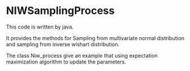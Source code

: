 # NIWSamplingProcess
This code is written by java.

It provides the methods for Sampling from multivariate normal distribution and sampling from inverse wishart distribution.

The class Niw_process give an example that using expectation maximization algorithm to update the parameters.

